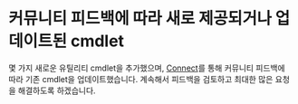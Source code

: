 # 커뮤니티 피드백에 따라 새로 제공되거나 업데이트된 cmdlet 
몇 가지 새로운 유틸리티 cmdlet을 추가했으며, [Connect](https://connect.microsoft.com/powershell)를 통해 커뮤니티 피드백에 따라 기존 cmdlet을 업데이트했습니다. 계속해서 피드백을 검토하고 최대한 많은 요청을 해결하도록 하겠습니다.


<!--HONumber=Aug16_HO3-->


